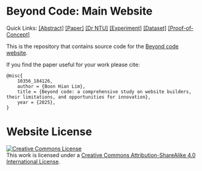 # Beyond Code: Main Website

Quick Links:
[[Abstract]](https://openreview.net/forum?id=JRjTtoJman)
[[Paper]](/beyond-code.pdf)
[[Dr NTU]](https://hdl.handle.net/10356/184126)
[[Experiment]](https://github.com/BoonHianLim/partial-UI-generation)
[[Dataset]](https://huggingface.co/datasets/csbhlim222/partial-UI-generation-dataset) 
[[Proof-of-Concept]](https://github.com/BoonHianLim/beyond-code-website-builder)

This is the repository that contains source code for the [Beyond code website](https://boonhianlim.github.io/beyond-code/).

If you find the paper useful for your work please cite:
```
@misc{
	10356_184126,
	author = {Boon Hian Lim},
	title = {Beyond code: a comprehensive study on website builders, their limitations, and opportunities for innovation},
	year = {2025},
}
```

# Website License
<a rel="license" href="http://creativecommons.org/licenses/by-sa/4.0/"><img alt="Creative Commons License" style="border-width:0" src="https://i.creativecommons.org/l/by-sa/4.0/88x31.png" /></a><br />This work is licensed under a <a rel="license" href="http://creativecommons.org/licenses/by-sa/4.0/">Creative Commons Attribution-ShareAlike 4.0 International License</a>.